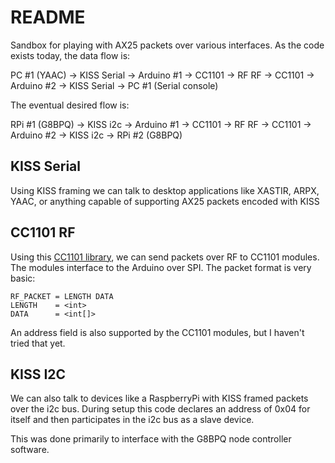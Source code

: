# README

Sandbox for playing with AX25 packets over various interfaces. As the code
exists today, the data flow is:

PC #1 (YAAC) -> KISS Serial -> Arduino #1 -> CC1101 -> RF
RF -> CC1101 -> Arduino #2 -> KISS Serial -> PC #1 (Serial console)

The eventual desired flow is:

RPi #1 (G8BPQ) -> KISS i2c -> Arduino #1 -> CC1101 -> RF
RF -> CC1101 -> Arduino #2 -> KISS i2c -> RPi #2 (G8BPQ)

## KISS Serial

Using KISS framing we can talk to desktop applications like XASTIR, ARPX, YAAC,
or anything capable of supporting AX25 packets encoded with KISS

## CC1101 RF

Using this [CC1101 library](https://github.com/veonik/arduino-cc1101/),
we can send packets over RF to CC1101 modules. The modules interface to the
Arduino over SPI. The packet format is very basic:

```
RF_PACKET = LENGTH DATA
LENGTH    = <int>
DATA      = <int[]>
```

An address field is also supported by the CC1101 modules, but I haven't tried
that yet.

## KISS I2C

We can also talk to devices like a RaspberryPi with KISS framed packets over
the i2c bus. During setup this code declares an address of 0x04 for itself and
then participates in the i2c bus as a slave device.

This was done primarily to interface with the G8BPQ node controller software.

